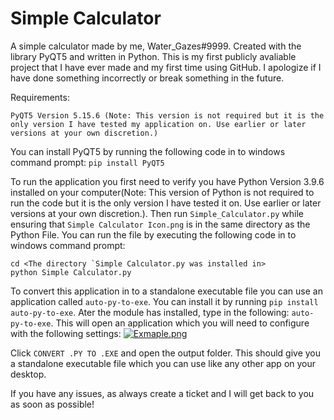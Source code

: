 # Simple Calculator

A simple calculator made by me, Water_Gazes#9999. Created with the library PyQT5 and written in Python. This is my first publicly avaliable project that I have ever made and my first time using GitHub. I apologize if I have done something incorrectly or break something in the future.

Requirements: 
```
PyQT5 Version 5.15.6 (Note: This version is not required but it is the only version I have tested my application on. Use earlier or later versions at your own discretion.)
```

You can install PyQT5 by running the following code in to windows command prompt: `pip install PyQT5`

To run the application you first need to verify you have Python Version 3.9.6 installed on your computer(Note: This version of Python is not required to run the code but it is the only version I have tested it on. Use earlier or later versions at your own discretion.). Then run `Simple_Calculator.py` while ensuring that `Simple Calculator Icon.png` is in the same directory as the Python File. You can run the file by executing the following code in to windows command prompt: 
```
cd <The directory `Simple Calculator.py was installed in>
python Simple Calculator.py
```

To convert this application in to a standalone executable file you can use an application called `auto-py-to-exe`. You can install it by running `pip install auto-py-to-exe`. Ater the module has installed, type in the following: `auto-py-to-exe`. This will open an application which you will need to configure with the following settings:
[![Exmaple.png](https://i.postimg.cc/L8JR6jdK/Exmaple.png)](https://postimg.cc/mPWKmz28)

Click `CONVERT .PY TO .EXE` and open the output folder. This should give you a standalone executable file which you can use like any other app on your desktop.

If you have any issues, as always create a ticket and I will get back to you as soon as possible!
